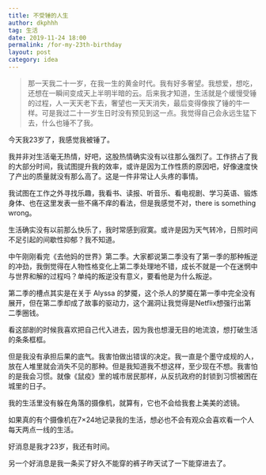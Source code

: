 ```yaml
---
title: 不受锤的人生
author: dkphhh
tag: 生活
date: 2019-11-24 18:00
permalink: /for-my-23th-birthday
layout: post
category: idea
---
```


> 那一天我二十一岁，在我一生的黄金时代。我有好多奢望。我想爱，想吃，还想在一瞬间变成天上半明半暗的云。后来我才知道，生活就是个缓慢受锤的过程，人一天天老下去，奢望也一天天消失，最后变得像挨了锤的牛一样。可是我过二十一岁生日时没有预见到这一点。我觉得自己会永远生猛下去，什么也锤不了我。 

今天我23岁了，我感觉我被锤了。

我并非对生活毫无热情，好吧，这股热情确实没有以往那么强烈了。工作挤占了我的大部分时间，我试图提升我的效率，或许是因为工作性质的原因吧，好像速度快了产出的质量就没有那么高了。这是一件非常让人头疼的事情。

我试图在工作之外寻找乐趣，我看书、读报、听音乐、看电视剧、学习英语、锻炼身体、也在这里发表一些不痛不痒的看法，但是我感觉不对，there is something wrong。

生活确实没有以前那么快乐了，我时常感到寂寞。或许是因为天气转冷，日照时间不足引起的间歇性抑郁？我不知道。

中午刚刚看完《去他妈的世界》第二季。大家都说第二季没有了第一季的那种叛逆的冲劲，我倒觉得在人物性格变化上第二季处理地不错，成长不就是一个在迷惘中与世界和解的过程吗？单纯的叛逆没有意义，要看他是为什么叛逆。

第二季的槽点其实是在关于 Alyssa 的梦魇，这个杀人的梦魇在第一季中完全没有展开，但在第二季却成了故事的驱动力，这个漏洞让我觉得是Netflix想强行出第二季圈钱。

看这部剧的时候我喜欢把自己代入进去，因为我也想漫无目的地流浪，想打破生活的条条框框。

但是我没有承担后果的底气。我害怕做出错误的决定。我一直是个墨守成规的人，放在人堆里就会消失不见的那种。但是我知道我不想这样，至少现在不想。我害怕的是我会习惯。就像《鼠疫》里的城市居民那样，从反抗政府的封锁到习惯被困在城里的日子。

我的生活里没有躲在角落的摄像机，就算有，它也不会给我套上美美的滤镜。

如果真的有个摄像机在7×24地记录我的生活，想必也不会有观众会喜欢看一个人每天两点一线的生活。

好消息是我才23岁，我还有时间。

另一个好消息是我一条买了好久不能穿的裤子昨天试了一下能穿进去了。